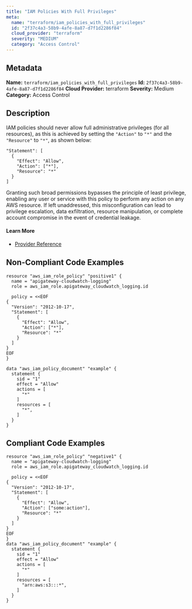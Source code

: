 ```yaml
---
title: "IAM Policies With Full Privileges"
meta:
  name: "terraform/iam_policies_with_full_privileges"
  id: "2f37c4a3-58b9-4afe-8a87-d7f1d2286f84"
  cloud_provider: "terraform"
  severity: "MEDIUM"
  category: "Access Control"
---
```

## Metadata
**Name:** `terraform/iam_policies_with_full_privileges`
**Id:** `2f37c4a3-58b9-4afe-8a87-d7f1d2286f84`
**Cloud Provider:** terraform
**Severity:** Medium
**Category:** Access Control
## Description
IAM policies should never allow full administrative privileges (for all resources), as this is achieved by setting the `"Action"` to `"*"` and the `"Resource"` to `"*"`, as shown below:

```
"Statement": [
  {
    "Effect": "Allow",
    "Action": ["*"],
    "Resource": "*"
  }
]
```

Granting such broad permissions bypasses the principle of least privilege, enabling any user or service with this policy to perform any action on any AWS resource. If left unaddressed, this misconfiguration can lead to privilege escalation, data exfiltration, resource manipulation, or complete account compromise in the event of credential leakage.

#### Learn More

 - [Provider Reference](https://registry.terraform.io/providers/hashicorp/aws/latest/docs/resources/iam_role_policy)

## Non-Compliant Code Examples
```aws
resource "aws_iam_role_policy" "positive1" {
  name = "apigateway-cloudwatch-logging"
  role = aws_iam_role.apigateway_cloudwatch_logging.id

  policy = <<EOF
{
  "Version": "2012-10-17",
  "Statement": [
    {
      "Effect": "Allow",
      "Action": ["*"],
      "Resource": "*"
    }
  ]
}
EOF
}

data "aws_iam_policy_document" "example" {
  statement {
    sid = "1"
    effect = "Allow"
    actions = [
      "*"
    ]
    resources = [
      "*",
    ]
  }
}

```

## Compliant Code Examples
```aws
resource "aws_iam_role_policy" "negative1" {
  name = "apigateway-cloudwatch-logging"
  role = aws_iam_role.apigateway_cloudwatch_logging.id

  policy = <<EOF
{
  "Version": "2012-10-17",
  "Statement": [
    {
      "Effect": "Allow",
      "Action": ["some:action"],
      "Resource": "*"
    }
  ]
}
EOF
}
data "aws_iam_policy_document" "example" {
  statement {
    sid = "1"
    effect = "Allow"
    actions = [
      "*"
    ]
    resources = [
      "arn:aws:s3:::*",
    ]
  }
}

```